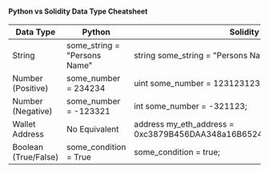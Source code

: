 #### Python vs Solidity Data Type Cheatsheet

Data Type | Python | Solidity
---------|----------|---------
 String | some_string = "Persons Name" | string some_string = "Persons Name";
 Number (Positive) | some_number = 234234 | uint some_number = 123123123;
 Number (Negative) | some_number = -123321 | int some_number = -321123;
 Wallet Address | No Equivalent | address my_eth_address = 0xc3879B456DAA348a16B6524CBC558d2CC984722c;
 Boolean (True/False) | some_condition = True | some_condition = true;
